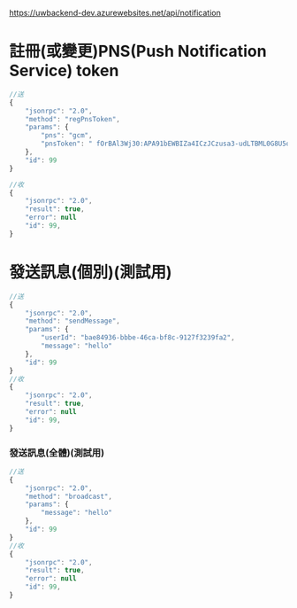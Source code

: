 
https://uwbackend-dev.azurewebsites.net/api/notification

# 註冊(或變更)PNS(Push Notification Service) token

```js
//送
{
    "jsonrpc": "2.0",
    "method": "regPnsToken",
    "params": {
        "pns": "gcm",
        "pnsToken": " fOrBAl3Wj30:APA91bEWBIZa4ICzJCzusa3-udLTBML0G8U5oQmq_OcCF__ZnVpCzw_-UcFfidTBbhAN8CdsXhSO-mJk7zv4v8KKRxyM6UAt8KSbD3C7AMP-iIsuvgBbc8bXMellSzBtI-p4kZXWTXFvitCJ9UavwpNWMwD1hZ1MWA"
    },
    "id": 99
}

//收
{
    "jsonrpc": "2.0",
    "result": true,
    "error": null
    "id": 99,
}
```

# 發送訊息(個別)(測試用)

```js
//送
{
    "jsonrpc": "2.0",
    "method": "sendMessage",
    "params": {
        "userId": "bae84936-bbbe-46ca-bf8c-9127f3239fa2",
        "message": "hello"
    },
    "id": 99
}
//收
{
    "jsonrpc": "2.0",
    "result": true,
    "error": null
    "id": 99,
}
```

### 發送訊息(全體)(測試用)

```js
//送
{
    "jsonrpc": "2.0",
    "method": "broadcast",
    "params": {
        "message": "hello"
    },
    "id": 99
}
//收
{
    "jsonrpc": "2.0",
    "result": true,
    "error": null
    "id": 99,
}
```
